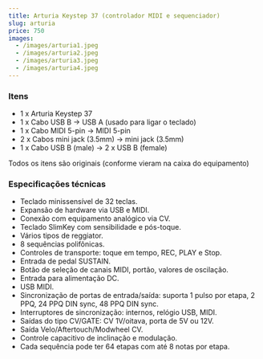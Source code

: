 ```yaml
---
title: Arturia Keystep 37 (controlador MIDI e sequenciador)
slug: arturia
price: 750
images:
  - /images/arturia1.jpeg
  - /images/arturia2.jpeg
  - /images/arturia3.jpeg
  - /images/arturia4.jpeg
---
```


### Itens
- 1 x Arturia Keystep 37
- 1 x Cabo USB B -> USB A (usado para ligar o teclado)
- 1 x Cabo MIDI 5-pin -> MIDI 5-pin
- 2 x Cabos mini jack (3.5mm) -> mini jack (3.5mm)
- 1 x Cabo USB B (male) -> 2 x USB B (female)

Todos os itens são originais (conforme vieram na caixa do equipamento)

### Especificações técnicas

- Teclado minissensível de 32 teclas.
- Expansão de hardware via USB e MIDI.
- Conexão com equipamento analógico via CV.
- Teclado SlimKey com sensibilidade e pós-toque.
- Vários tipos de reggiator.
- 8 sequências polifônicas.
- Controles de transporte: toque em tempo, REC, PLAY e Stop.
- Entrada de pedal SUSTAIN.
- Botão de seleção de canais MIDI, portão, valores de oscilação.
- Entrada para alimentação DC.
- USB MIDI.
- Sincronização de portas de entrada/saída: suporta 1 pulso por etapa, 2 PPQ, 24 PPQ DIN sync, 48 PPQ DIN sync.
- Interruptores de sincronização: internos, relógio USB, MIDI.
- Saídas do tipo CV/GATE: CV 1V/oitava, porta de 5V ou 12V.
- Saída Velo/Aftertouch/Modwheel CV.
- Controle capacitivo de inclinação e modulação.
- Cada sequência pode ter 64 etapas com até 8 notas por etapa.


